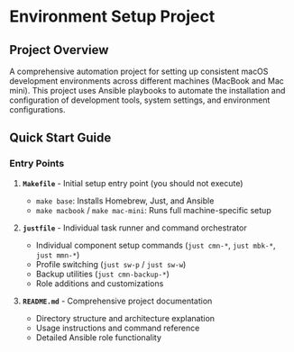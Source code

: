# Environment Setup Project

## Project Overview
A comprehensive automation project for setting up consistent macOS development environments across different machines (MacBook and Mac mini). This project uses Ansible playbooks to automate the installation and configuration of development tools, system settings, and environment configurations.

## Quick Start Guide

### Entry Points
1. **`Makefile`** - Initial setup entry point (you should not execute)
   - `make base`: Installs Homebrew, Just, and Ansible
   - `make macbook` / `make mac-mini`: Runs full machine-specific setup

2. **`justfile`** - Individual task runner and command orchestrator
   - Individual component setup commands (`just cmn-*`, `just mbk-*`, `just mmn-*`)
   - Profile switching (`just sw-p` / `just sw-w`)
   - Backup utilities (`just cmn-backup-*`)
   - Role additions and customizations

3. **`README.md`** - Comprehensive project documentation
   - Directory structure and architecture explanation
   - Usage instructions and command reference
   - Detailed Ansible role functionality
